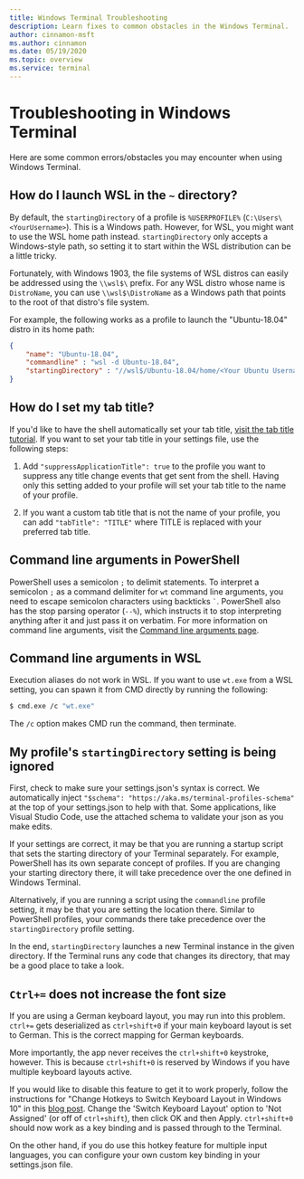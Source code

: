 ```yaml
---
title: Windows Terminal Troubleshooting
description: Learn fixes to common obstacles in the Windows Terminal.
author: cinnamon-msft
ms.author: cinnamon
ms.date: 05/19/2020
ms.topic: overview
ms.service: terminal
---
```


# Troubleshooting in Windows Terminal

Here are some common errors/obstacles you may encounter when using Windows Terminal.

## How do I launch WSL in the `~` directory?

By default, the `startingDirectory` of a profile is `%USERPROFILE%` (`C:\Users\<YourUsername>`). This is a Windows path. However, for WSL, you might want to use the WSL home path instead. `startingDirectory` only accepts a Windows-style path, so setting it to start within the WSL distribution can be a little tricky.

Fortunately, with Windows 1903, the file systems of WSL distros can easily be addressed using the `\\wsl$\` prefix. For any WSL distro whose name is `DistroName`, you can use `\\wsl$\DistroName` as a Windows path that points to the root of that distro's file system.

For example, the following works as a profile to launch the "Ubuntu-18.04" distro in its home path:

```json
{
    "name": "Ubuntu-18.04",
    "commandline" : "wsl -d Ubuntu-18.04",
    "startingDirectory" : "//wsl$/Ubuntu-18.04/home/<Your Ubuntu Username>",
}
```

## How do I set my tab title?

If you'd like to have the shell automatically set your tab title, [visit the tab title tutorial](./tutorials/tab-title.md). If you want to set your tab title in your settings file, use the following steps:

1. Add `"suppressApplicationTitle": true` to the profile you want to suppress any title change events that get sent from the shell. Having only this setting added to your profile will set your tab title to the name of your profile.

2. If you want a custom tab title that is not the name of your profile, you can add `"tabTitle": "TITLE"` where TITLE is replaced with your preferred tab title.

## Command line arguments in PowerShell

PowerShell uses a semicolon `;` to delimit statements. To interpret a semicolon `;` as a command delimiter for `wt` command line arguments, you need to escape semicolon characters using backticks `` ` ``. PowerShell also has the stop parsing operator (`--%`), which instructs it to stop interpreting anything after it and just pass it on verbatim. For more information on command line arguments, visit the [Command line arguments page](./command-line-arguments.md).

## Command line arguments in WSL

Execution aliases do not work in WSL. If you want to use `wt.exe` from a WSL setting, you can spawn it from CMD directly by running the following:

```sh
$ cmd.exe /c "wt.exe"
```

The `/c` option makes CMD run the command, then terminate.

## My profile's `startingDirectory` setting is being ignored

First, check to make sure your settings.json's syntax is correct. We automatically inject `"$schema": "https://aka.ms/terminal-profiles-schema"` at the top of your settings.json to help with that. Some applications, like Visual Studio Code, use the attached schema to validate your json as you make edits.

If your settings are correct, it may be that you are running a startup script that sets the starting directory of your Terminal separately. For example, PowerShell has its own separate concept of profiles. If you are changing your starting directory there, it will take precedence over the one defined in Windows Terminal.

Alternatively, if you are running a script using the `commandline` profile setting, it may be that you are setting the location there. Similar to PowerShell profiles, your commands there take precedence over the `startingDirectory` profile setting.

In the end, `startingDirectory` launches a new Terminal instance in the given directory. If the Terminal runs any code that changes its directory, that may be a good place to take a look.

## `Ctrl+=` does not increase the font size

If you are using a German keyboard layout, you may run into this problem. `ctrl+=` gets deserialized as `ctrl+shift+0` if your main keyboard layout is set to German. This is the correct mapping for German keyboards.

More importantly, the app never receives the `ctrl+shift+0` keystroke, however. This is because `ctrl+shift+0` is reserved by Windows if you have multiple keyboard layouts active.

If you would like to disable this feature to get it to work properly, follow the instructions for "Change Hotkeys to Switch Keyboard Layout in Windows 10" in this [blog post](https://winaero.com/blog/change-hotkeys-switch-keyboard-layout-windows-10/).
Change the 'Switch Keyboard Layout' option to 'Not Assigned' (or off of `ctrl+shift`), then click OK and then Apply. `ctrl+shift+0` should now work as a key binding and is passed through to the Terminal.

On the other hand, if you do use this hotkey feature for multiple input languages, you can configure your own custom key binding in your settings.json file.
